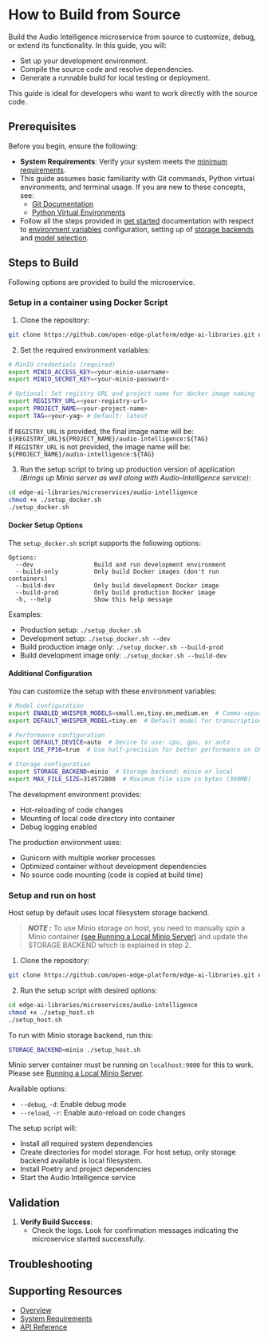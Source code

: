 # How to Build from Source

Build the Audio Intelligence microservice from source to customize, debug, or extend its functionality. In this guide, you will:
- Set up your development environment.
- Compile the source code and resolve dependencies.
- Generate a runnable build for local testing or deployment.

This guide is ideal for developers who want to work directly with the source code.


## Prerequisites

Before you begin, ensure the following:
- **System Requirements**: Verify your system meets the [minimum requirements](./system-requirements.md).
- This guide assumes basic familiarity with Git commands, Python virtual environments, and terminal usage. If you are new to these concepts, see:
  - [Git Documentation](https://git-scm.com/doc)
  - [Python Virtual Environments](https://docs.python.org/3/tutorial/venv.html)
- Follow all the steps provided in [get started](./get-started.md) documentation with respect to [environment variables](./get-started.md#environment-variables) configuration, setting up of [storage backends](./get-started.md#setup-the-storage-backends) and [model selection](./get-started.md#models-selection).

## Steps to Build
Following options are provided to build the microservice.

### Setup in a container using Docker Script

1. Clone the repository:
```bash
git clone https://github.com/open-edge-platform/edge-ai-libraries.git edge-ai-libraries
```

2. Set the required environment variables:

```bash
# MinIO credentials (required)
export MINIO_ACCESS_KEY=<your-minio-username>
export MINIO_SECRET_KEY=<your-minio-password>

# Optional: Set registry URL and project name for docker image naming
export REGISTRY_URL=<your-registry-url>
export PROJECT_NAME=<your-project-name> 
export TAG=<your-yag> # Default: latest
```

If `REGISTRY_URL` is provided, the final image name will be: `${REGISTRY_URL}${PROJECT_NAME}/audio-intelligence:${TAG}`  
If `REGISTRY_URL` is not provided, the image name will be: `${PROJECT_NAME}/audio-intelligence:${TAG}`

3. Run the setup script to bring up production version of application _(Brings up Minio server as well along with Audio-Intelligence service)_:

```bash
cd edge-ai-libraries/microservices/audio-intelligence
chmod +x ./setup_docker.sh
./setup_docker.sh
```

#### Docker Setup Options

The `setup_docker.sh` script supports the following options:

```
Options:
  --dev                 Build and run development environment
  --build-only          Only build Docker images (don't run containers)
  --build-dev           Only build development Docker image
  --build-prod          Only build production Docker image
  -h, --help            Show this help message
```

Examples:
- Production setup: `./setup_docker.sh`
- Development setup: `./setup_docker.sh --dev`
- Build production image only: `./setup_docker.sh --build-prod`
- Build development image only: `./setup_docker.sh --build-dev`

#### Additional Configuration

You can customize the setup with these environment variables:

```bash
# Model configuration
export ENABLED_WHISPER_MODELS=small.en,tiny.en,medium.en  # Comma-separated list of models to download
export DEFAULT_WHISPER_MODEL=tiny.en  # Default model for transcription. Shoule be one of the ENABLED_WHISPER_MODELS.

# Performance configuration
export DEFAULT_DEVICE=auto  # Device to use: cpu, gpu, or auto
export USE_FP16=true  # Use half-precision for better performance on GPUs

# Storage configuration
export STORAGE_BACKEND=minio  # Storage backend: minio or local
export MAX_FILE_SIZE=314572800  # Maximum file size in bytes (300MB)
```

The development environment provides:
- Hot-reloading of code changes
- Mounting of local code directory into container
- Debug logging enabled

The production environment uses:
- Gunicorn with multiple worker processes
- Optimized container without development dependencies
- No source code mounting (code is copied at build time)

### Setup and run on host

Host setup by default uses local filesystem storage backend. 

> _**NOTE :**_ To use Minio storage on host, you need to manually spin a Minio container [(see Running a Local Minio Server)](#running-a-local-minio-server) and update the STORAGE BACKEND which is explained in step 2. 


1. Clone the repository:
```bash
git clone https://github.com/open-edge-platform/edge-ai-libraries.git edge-ai-libraries
```

2. Run the setup script with desired options:
```bash
cd edge-ai-libraries/microservices/audio-intelligence
chmod +x ./setup_host.sh
./setup_host.sh
```

To run with Minio storage backend, run this: 
```bash
STORAGE_BACKEND=minio ./setup_host.sh
```

Minio server container must be running on `localhost:9000` for this to work. Please see [Running a Local Minio Server](#running-a-local-minio-server).

Available options:
- `--debug`, `-d`: Enable debug mode
- `--reload`, `-r`: Enable auto-reload on code changes

The setup script will:
- Install all required system dependencies
- Create directories for model storage. For host setup, only storage backend available is local filesystem.
- Install Poetry and project dependencies
- Start the Audio Intelligence service

## Validation

1. **Verify Build Success**:
   - Check the logs. Look for confirmation messages indicating the microservice started successfully.

## Troubleshooting


## Supporting Resources
* [Overview](Overview.md)
* [System Requirements](system-requirements.md)
* [API Reference](api-reference.md)